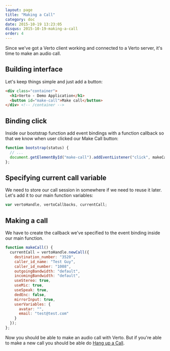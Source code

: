 ```yaml
---
layout: page
title: "Making a Call"
category: doc
date: 2015-10-19 13:23:05
disqus: 2015-10-19-making-a-call
order: 4
---
```


Since we've got a Verto client working and connected to a Verto server, it's time to make an audio call.

## Building interface

Let's keep things simple and just add a button:

```html
<div class="container">
  <h1>Verto - Demo Application</h1>
  <button id="make-call">Make call</button>
</div> <!-- /container -->
```

## Binding click

Inside our bootstrap function add event bindings with a function callback so that we know when user clicked our Make Call button:

```javascript
function bootstrap(status) {
  // ...
  document.getElementById("make-call").addEventListener("click", makeCall);
};
```

## Specifying current call variable

We need to store our call session in somewhere if we need to reuse it later. Let's add it to our main function variables:

```javascript
var vertoHandle, vertoCallbacks, currentCall;
```

## Making a call

We have to create the callback we've specified to the event binding inside our main function.

```javascript
function makeCall() {
  currentCall = vertoHandle.newCall({
    destination_number: "3520",
    caller_id_name: "Test Guy",
    caller_id_number: "1008",
    outgoingBandwidth: "default",
    incomingBandwidth: "default",
    useStereo: true,
    useMic: true,
    useSpeak: true,
    dedEnc: false,
    mirrorInput: true,
    userVariables: {
      avatar: "",
      email: "test@test.com"
    }
  });
};
```

Now you should be able to make an audio call with Verto. But if you're able to make a new call you should be able do [Hang up a Call](/doc/hanging-up-a-call.html).
